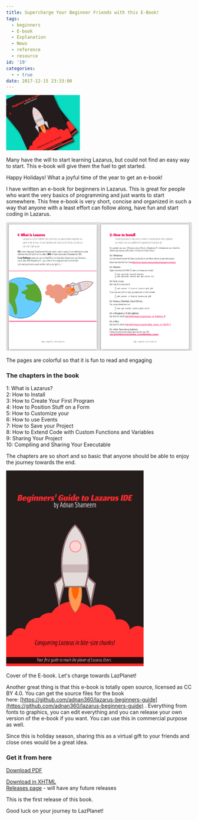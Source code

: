 ```yaml
---
title: Supercharge Your Beginner Friends with this E-Book!
tags:
  - beginners
  - E-book
  - Explanation
  - News
  - reference
  - resource
id: '19'
categories:
  - - true
date: 2017-12-15 23:33:00
---
```


![](supercharge-your-beginner-friends-with/e-book-cover-thumb.png)

Many have the will to start learning Lazarus, but could not find an easy way to start. This e-book will give them the fuel to get started.
<!-- more -->
  
  
Happy Holidays! What a joyful time of the year to get an e-book!  
  
I have written an e-book for beginners in Lazarus. This is great for people who want the very basics of programming and just wants to start somewhere. This free e-book is very short, concise and organized in such a way that anyone with a least effort can follow along, have fun and start coding in Lazarus.  
  

![Lazarus E-book - Beginners' Guide to Lazarus IDE](supercharge-your-beginner-friends-with/lazarus-ebook-preview.png "Lazarus E-book - Beginners' Guide to Lazarus IDE")

The pages are colorful so that it is fun to read and engaging

  

### The chapters in the book

1: What is Lazarus?  
2: How to Install  
3: How to Create Your First Program  
4: How to Position Stuff on a Form  
5: How to Customize your  
6: How to use Events  
7: How to Save your Project  
8: How to Extend Code with Custom Functions and Variables  
9: Sharing Your Project  
10: Compiling and Sharing Your Executable  
  
The chapters are so short and so basic that anyone should be able to enjoy the journey towards the end.  
  

![](supercharge-your-beginner-friends-with/lazarus-e-book-cover.jpg)

Cover of the E-book. Let's charge towards LazPlanet!

  
Another great thing is that this e-book is totally open source, licensed as CC BY 4.0. You can get the source files for the book here: [https://github.com/adnan360/lazarus-beginners-guide](https://github.com/adnan360/lazarus-beginners-guide) . Everything from fonts to graphics, you can edit everything and you can release your own version of the e-book if you want. You can use this in commercial purpose as well.  
  
Since this is holiday season, sharing this as a virtual gift to your friends and close ones would be a great idea.  
  

### Get it from here

[Download PDF](https://github.com/adnan360/lazarus-beginners-guide/releases/download/v1.0.0/lazarus-beginners-guide.pdf)

[Download in XHTML](https://github.com/adnan360/lazarus-beginners-guide/releases/download/v1.0.0/lazarus-beginners-guide.xhtml)  
[Releases page](https://github.com/adnan360/lazarus-beginners-guide/releases) - will have any future releases  
  
This is the first release of this book.  
  
Good luck on your journey to LazPlanet!